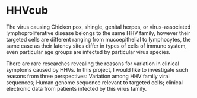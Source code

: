# HHVcub
The virus causing Chicken pox, shingle, genital herpes, or virus-associated lymphoproliferative disease belongs to the same HHV family, however their targeted cells are different ranging from mucoepithelial to lymphocytes, the same case as their latency sites differ in types of cells of immune system, even particular age groups are infected by particular virus species.

There are rare researches revealing the reasons for variation in clinical symptoms caused by HHVs. In this project, I would like to investigate such reasons from three perspectives:
Variation among HHV family viral sequences; Human genome sequence relevant to targeted cells; clinical electronic data from patients infected by this virus family.

